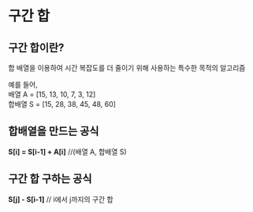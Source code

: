 # 구간 합

## 구간 합이란?
합 배열을 이용하여 시간 복잡도를 더 줄이기 위해 사용하는 특수한 목적의 알고리즘

예를 들어,\
배열 A = [15, 13, 10, 7, 3, 12]\
합배열 S = [15, 28, 38, 45, 48, 60]

## 합배열을 만드는 공식
**S[i] = S[i-1] + A[i]** //(배열 A, 합배열 S)

## 구간 합 구하는 공식
**S[j] - S[i-1]** // i에서 j까지의 구간 합

